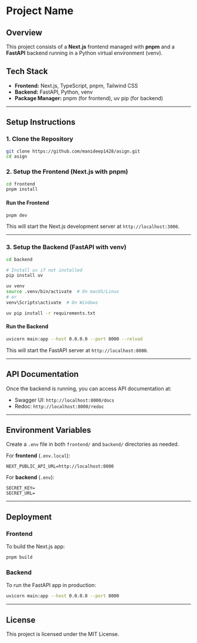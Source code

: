 # Project Name

## Overview
This project consists of a **Next.js** frontend managed with **pnpm** and a **FastAPI** backend running in a Python virtual environment (venv).

## Tech Stack
- **Frontend:** Next.js, TypeScript, pnpm, Tailwind CSS
- **Backend:** FastAPI, Python, venv
- **Package Manager:** pnpm (for frontend), uv pip (for backend)

---

## Setup Instructions

### 1. Clone the Repository
```sh
git clone https://github.com/manideep1428/asign.git
cd asign
```

### 2. Setup the Frontend (Next.js with pnpm)
```sh
cd frontend
pnpm install
```

#### Run the Frontend
```sh
pnpm dev
```
This will start the Next.js development server at `http://localhost:3000`.

---

### 3. Setup the Backend (FastAPI with venv)
```sh
cd backend

# Install uv if not installed
pip install uv

uv venv 
source .venv/bin/activate  # On macOS/Linux
# or
venv\Scripts\activate  # On Windows

uv pip install -r requirements.txt
```

#### Run the Backend
```sh
uvicorn main:app --host 0.0.0.0 --port 8000 --reload
```
This will start the FastAPI server at `http://localhost:8000`.

---

## API Documentation
Once the backend is running, you can access API documentation at:
- Swagger UI: `http://localhost:8000/docs`
- Redoc: `http://localhost:8000/redoc`

---

## Environment Variables
Create a `.env` file in both `frontend/` and `backend/` directories as needed.

For **frontend** (`.env.local`):
```env
NEXT_PUBLIC_API_URL=http://localhost:8000
```

For **backend** (`.env`):
```env
SECRET_KEY=
SECRET_URL=
```

---

## Deployment
### Frontend
To build the Next.js app:
```sh
pnpm build
```

### Backend
To run the FastAPI app in production:
```sh
uvicorn main:app --host 0.0.0.0 --port 8000
```

---

## License
This project is licensed under the MIT License.

